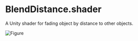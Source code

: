 # BlendDistance.shader
A Unity shader for fading object by distance to other objects.

![Figure](https://github.com/user-attachments/assets/c712c8a9-6b8c-4624-b1fc-6bea724cfb96)
